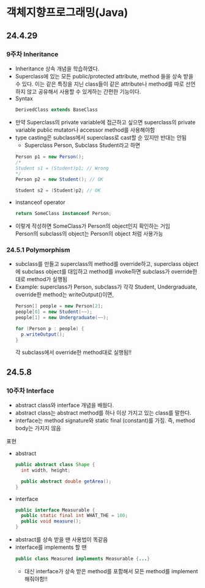 # 객체지향프로그래밍(Java)

## 24.4.29

### 9주차 Inheritance
- Inheritance 상속 개념을 학습하였다.
- Superclass에 있는 모든 public/protected attribute, method 들을 상속 받을 수 있다. 이는 같은 특징을 지닌 class들이 같은 attribute나 method를 따로 선언하지 않고 공유해서 사용할 수 있게하는 간편한 기능이다.
- Syntax
  ``` java
  DerivedClass extends BaseClass
  ```
- 만약 Superclass의 private variable에 접근하고 싶으면 superclass의 private variable public mutator나 accessor method를 사용해야함
- type casting은 subclass에서 superclass로 cast할 순 있지만 반대는 안됨
  + Superclass Person, Subclass Student라고 하면
  ```java
  Person p1 = new Person();
  /*
  Student s1 = (Student)p1; // Wrong
  */
  Person p2 = new Student(); // OK
  
  Student s2 = (Student)p2; // OK
  ```
- instanceof operator
  ```java
  return SomeClass instanceof Person;
  ```
- 이렇게 작성하면 SomeClass가 Person의 object인지 확인하는 거임        
  Person의 subclass의 object는 Person의 object 처럼 사용가능

### 24.5.1 Polymorphism
- subclass를 만들고 superclass의 method를 override하고, superclass object에 subclass object를 대입하고 method를 invoke하면 subclass가 override한대로 method가 실행됨
- Example: superclass가 Person, subclass가 각각 Student, Undergraduate, override한 method는 writeOutput()이면,
  ```java
  Person[] people = new Person[2];
  people[0] = new Student(~~);
  people[1] = new Undergraduate(~~);

  for (Person p : people) {
    p.writeOutput();
  }
  ```
  각 subclass에서 override한 method대로 실행됨!!

## 24.5.8

### 10주차 Interface
- abstract class와 interface 개념을 배웠다.
- abstract class는 abstract method를 하나 이상 가지고 있는 class를 말한다.
- interface는 method signature와 static final (constant)를 가짐. 즉, method body는 가지지 않음

표현
- abstract
  ```java
  public abstract class Shape {
    int width, height;

    public abstract double getArea();
  }
  ```
- interface
  ```java
  public interface Measurable {
    public static final int WHAT_THE = 100;
    public void measure();
  }
  ```
- abstract를 상속 받을 땐 사용법이 똑같음
- interface를 implements 할 땐
  ```java
  public class Measured implements Measurable {...}
  ```
  + 대신 interface가 상속 받은 method를 포함해서 모든 method를 implement 해줘야함!!

